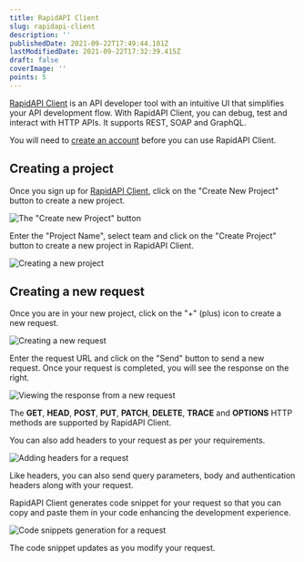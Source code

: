 ```yaml
---
title: RapidAPI Client
slug: rapidapi-client
description: ''
publishedDate: 2021-09-22T17:49:44.101Z
lastModifiedDate: 2021-09-22T17:32:39.415Z
draft: false
coverImage: ''
points: 5
---
```


<Callout>

  [RapidAPI Client](https://rapidapi.com/products/api-design?utm_source=RapidAPI.com/learn&utm_medium=DevRel&utm_campaign=DevRel) is an API developer tool with an intuitive UI that simplifies your API development flow. With RapidAPI Client, you can debug, test and interact with HTTP APIs. It supports REST, SOAP and GraphQL.

</Callout>

You will need to [create an account](https://paw.app/signup?utm_source=RapidAPI.com/learn&utm_medium=DevRel&utm_campaign=DevRel) before you can use RapidAPI Client.


## Creating a project

Once you sign up for [RapidAPI Client](https://paw.app?utm_source=RapidAPI.com/learn&utm_medium=DevRel&utm_campaign=DevRel), click on the "Create New Project" button to create a new project.

![The "Create new Project" button](https://raw.githubusercontent.com/RapidAPI/DevRel-Stack-Data/production/learn/courses/rapidapi-testing/images/image16.png)

Enter the "Project Name", select team and click on the "Create Project" button to create a new project in RapidAPI Client.

![Creating a new project](https://raw.githubusercontent.com/RapidAPI/DevRel-Stack-Data/production/learn/courses/rapidapi-testing/images/image17.png)

## Creating a new request

Once you are in your new project, click on the "+" (plus) icon to create a new request.

![Creating a new request](https://raw.githubusercontent.com/RapidAPI/DevRel-Stack-Data/production/learn/courses/rapidapi-testing/images/image18.png)

Enter the request URL and click on the "Send" button to send a new request. Once your request is completed, you will see the response on the right.

![Viewing the response from a new request](https://raw.githubusercontent.com/RapidAPI/DevRel-Stack-Data/production/learn/courses/rapidapi-testing/images/image19.png)

The **GET**, **HEAD**, **POST**, **PUT**, **PATCH**, **DELETE**, **TRACE** and **OPTIONS** HTTP methods are supported by RapidAPI Client.

You can also add headers to your request as per your requirements.

![Adding headers for a request](https://raw.githubusercontent.com/RapidAPI/DevRel-Stack-Data/production/learn/courses/rapidapi-testing/images/image20.png)

Like headers, you can also send query parameters, body and authentication headers along with your request.

RapidAPI Client generates code snippet for your request so that you can copy and paste them in your code enhancing the development experience.

![Code snippets generation for a request](https://raw.githubusercontent.com/RapidAPI/DevRel-Stack-Data/production/learn/courses/rapidapi-testing/images/image21.png)

The code snippet updates as you modify your request.
